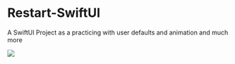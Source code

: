 # Restart-SwiftUI
A SwiftUI Project as a practicing with user defaults and animation and much more

![](demo.gif)
